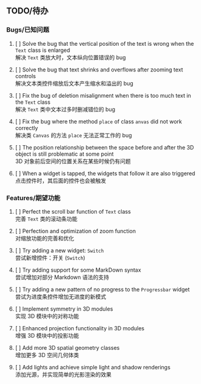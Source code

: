 TODO/待办
---------

### Bugs/已知问题

1. [ ] Solve the bug that the vertical position of the text is wrong when the `Text` class is enlarged  
解决 `Text` 类放大时，文本纵向位置错误的 bug

2. [ ] Solve the bug that text shrinks and overflows after zooming text controls  
解决文本类控件缩放后文本产生缩水和溢出的 bug

3. [ ] Fix the bug of deletion misalignment when there is too much text in the `Text` class  
解决 `Text` 类中文本过多时删减错位的 bug

4. [ ] Fix the bug where the method `place` of class `anvas` did not work correctly  
解决类 `Canvas` 的方法 `place` 无法正常工作的 bug

5. [ ] The position relationship between the space before and after the 3D object is still problematic at some point  
3D 对象前后空间的位置关系在某些时候仍有问题

6. [ ] When a widget is tapped, the widgets that follow it are also triggered  
点击控件时，其后面的控件也会被触发

### Features/期望功能

1. [ ] Perfect the scroll bar function of `Text` class  
完善 `Text` 类的滚动条功能

2. [ ] Perfection and optimization of zoom function  
对缩放功能的完善和优化

3. [ ] Try adding a new widget: `Switch`  
尝试新增控件：开关 (`Switch`)

4. [ ] Try adding support for some MarkDown syntax  
尝试增加对部分 Markdown 语法的支持

5. [ ] Try adding a new pattern of no progress to the `Progressbar` widget  
尝试为进度条控件增加无进度的新模式

6. [ ] Implement symmetry in 3D modules  
实现 3D 模块中的对称功能

7. [ ] Enhanced projection functionality in 3D modules  
增强 3D 模块中的投影功能

8. [ ] Add more 3D spatial geometry classes  
增加更多 3D 空间几何体类

9.  [ ] Add lights and achieve simple light and shadow renderings  
添加光源，并实现简单的光影渲染的效果
